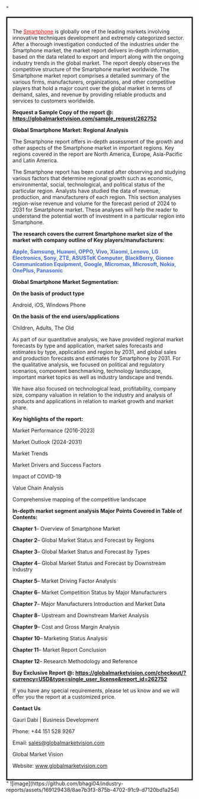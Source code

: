 "<div style='border: 3px solid black; padding: 1em;'>

The <a style='color: #ff0000;' href='https://globalmarketvision.com/reports/global-smartphone-market/262752'>Smartphone</a> is globally one of the leading markets involving innovative techniques development and extremely categorized sector. After a thorough investigation conducted of the industries under the Smartphone market, the market report delivers in-depth information, based on the data related to export and import along with the ongoing industry trends in the global market. The report deeply observes the competitive structure of the Smartphone market worldwide. The Smartphone market report comprises a detailed summary of the various firms, manufacturers, organizations, and other competitive players that hold a major count over the global market in terms of demand, sales, and revenue by providing reliable products and services to customers worldwide.

<strong>Request a Sample Copy of the report</strong> <strong>@:</strong><strong> <a style='color: #ff0000;' href='https://globalmarketvision.com/sample_request/262752?utm_source=linkedinPulse&utm_medium=Bhagyashree&utm_campaign=SN'><strong>https://globalmarketvision.com/sample_request/262752</strong></a></strong>

<strong>Global Smartphone Market: Regional Analysis</strong>

The Smartphone report offers in-depth assessment of the growth and other aspects of the Smartphone market in important regions. Key regions covered in the report are North America, Europe, Asia-Pacific and Latin America.

The Smartphone report has been curated after observing and studying various factors that determine regional growth such as economic, environmental, social, technological, and political status of the particular region. Analysts have studied the data of revenue, production, and manufacturers of each region. This section analyses region-wise revenue and volume for the forecast period of 2024 to 2031 for Smartphone market. These analyses will help the reader to understand the potential worth of investment in a particular region into Smartphone.

<strong>The research covers the current Smartphone market size of the market with company outline of Key players/manufacturers:</strong>

<strong style='color: #4169e1;'>Apple, Samsung, Huawei, OPPO, Vivo, Xiaomi, Lenovo, LG Electronics, Sony, ZTE, ASUSTeK Computer, BlackBerry, Gionee Communication Equipment, Google, Micromax, Microsoft, Nokia, OnePlus, Panasonic</strong>

<strong>Global Smartphone Market Segmentation:</strong>

<strong>On the basis of product type</strong>

Android, iOS, Windows Phone

<strong>On the basis of the end users/applications</strong>

Children, Adults, The Old

As part of our quantitative analysis, we have provided regional market forecasts by type and application, market sales forecasts and estimates by type, application and region by 2031, and global sales and production forecasts and estimates for Smartphone by 2031. For the qualitative analysis, we focused on political and regulatory scenarios, component benchmarking, technology landscape, important market topics as well as industry landscape and trends.

We have also focused on technological lead, profitability, company size, company valuation in relation to the industry and analysis of products and applications in relation to market growth and market share.

<strong>Key highlights of the report: </strong>

Market Performance (2016-2023)

Market Outlook (2024-2031)

Market Trends

Market Drivers and Success Factors

Impact of COVID-19

Value Chain Analysis

Comprehensive mapping of the competitive landscape

<strong>In-depth market segment analysis Major Points Covered in Table of Contents:</strong>

<strong>Chapter 1</strong>– Overview of Smartphone Market

<strong>Chapter 2</strong>– Global Market Status and Forecast by Regions

<strong>Chapter 3</strong>– Global Market Status and Forecast by Types

<strong>Chapter 4</strong>– Global Market Status and Forecast by Downstream Industry

<strong>Chapter 5</strong>– Market Driving Factor Analysis

<strong>Chapter 6</strong>– Market Competition Status by Major Manufacturers

<strong>Chapter 7</strong>– Major Manufacturers Introduction and Market Data

<strong>Chapter 8</strong>– Upstream and Downstream Market Analysis

<strong>Chapter 9</strong>– Cost and Gross Margin Analysis

<strong>Chapter 10</strong>– Marketing Status Analysis

<strong>Chapter 11</strong>– Market Report Conclusion

<strong>Chapter 12</strong>– Research Methodology and Reference

<strong>Buy Exclusive Report @: <strong><a style='color: #ff0000;' href='https://globalmarketvision.com/checkout/?currency=USD&type=single_user_license&report_id=262752?utm_source=linkedinPulse&utm_medium=Bhagyashree&utm_campaign=SN'>https://globalmarketvision.com/checkout/?currency=USD&type=single_user_license&report_id=262752</a></strong>
</strong>

If you have any special requirements, please let us know and we will offer you the report at a customized price.

<strong>Contact Us</strong>

Gauri Dabi | Business Development

Phone: +44 151 528 9267

Email: <a href='mailto:sales@globalmarketvision.com'>sales@globalmarketvision.com</a>

Global Market Vision

Website: <a href='http://www.globalmarketvision.com/'>www.globalmarketvision.com</a>

</div>"
![image](https://github.com/bhagi04/industry-reports/assets/169129438/8ae7b3f3-875b-4702-91c9-d7120bd1a254)
